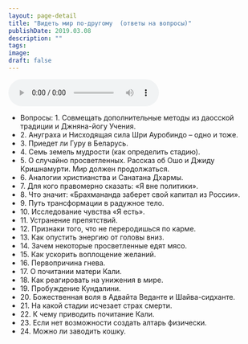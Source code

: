 ```yaml
---
layout: page-detail
title: "Видеть мир по-другому  (ответы на вопросы)"
publishDate: 2019.03.08
description: ""
tags:
image:
draft: false
---
```


<audio title="2019.03.08 - Видеть мир по-другому  (ответы на вопросы).mp3" src="/upload/iblock/e92/e9214e179ccd5ad2eca64f492ed1cb04.mp3" controls=""></audio>

* Вопросы: 1\. Совмещать дополнительные методы из даосской традиции и Джняна-йогу Учения.
* 2\. Ануграха и Нисходящая сила Шри Ауробиндо – одно и тоже.
* 3\. Приедет ли Гуру в Беларусь.
* 4\. Семь земель мудрости (как определить стадию).
* 5\. О случайно просветленных. Рассказ об Ошо и Джиду Кришнамурти. Мир должен продолжаться.
* 6\. Аналогии христианства и Санатана Дхармы.
* 7\. Для кого правомерно сказать: «Я вне политики».
* 8\. Что значит: «Брахмананда заберет свой капитал из России».
* 9\. Путь трансформации в радужное тело.
* 10\. Исследование чувства «Я есть».
* 11\. Устранение препятствий.
* 12\. Признаки того, что не переродишься по карме.
* 13\. Как опустить энергию от головы вниз.
* 14\. Зачем некоторые просветленные едят мясо.
* 15\. Как ускорить воплощение желаний.
* 16\. Первопричина гнева.
* 17\. О почитании матери Кали.
* 18\. Как реагировать на унижения в мире.
* 19\. Пробуждение Кундалини.
* 20\. Божественная воля в Адвайта Веданте и Шайва-сидханте.
* 21\. На какой стадии исчезает страх смерти.
* 22\. К чему приводить почитание Кали.
* 23\. Если нет возможности создать алтарь физически.
* 24\. Можно ли заводить кошку.

  
